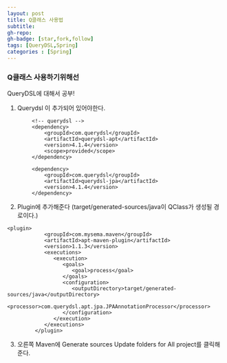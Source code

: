 ```yaml
---
layout: post
title: Q클래스 사용법
subtitle:
gh-repo:
gh-badge: [star,fork,follow]
tags: [QueryDSL,Spring]
categories : [Spring]
---
```


### Q클래스 사용하기위해선
QueryDSL에 대해서 공부!  

1. Querydsl 이 추가되어 있어야한다.
~~~
        <!-- querydsl -->
        <dependency>
            <groupId>com.querydsl</groupId>
            <artifactId>querydsl-apt</artifactId>
            <version>4.1.4</version>
            <scope>provided</scope>
        </dependency>

        <dependency>
            <groupId>com.querydsl</groupId>
            <artifactId>querydsl-jpa</artifactId>
            <version>4.1.4</version>
        </dependency>
~~~

2. Plugin에 추가해준다 (<outputDirectory>target/generated-sources/java</outputDirectory>이 QClass가 생성될 경로이다.)
~~~
<plugin>
            <groupId>com.mysema.maven</groupId>
            <artifactId>apt-maven-plugin</artifactId>
            <version>1.1.3</version>
            <executions>
               <execution>
                  <goals>
                     <goal>process</goal>
                  </goals>
                  <configuration>
                     <outputDirectory>target/generated-sources/java</outputDirectory>
                     <processor>com.querydsl.apt.jpa.JPAAnnotationProcessor</processor>
                  </configuration>
               </execution>
            </executions>
         </plugin>

~~~

3. 오른쪽 Maven에 Generate sources Update folders for All project를 클릭해준다.